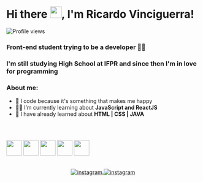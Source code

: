 <h1 align="left">Hi there <img src="https://raw.githubusercontent.com/kaueMarques/kaueMarques/master/hi.gif" width="30px">, I'm Ricardo Vinciguerra!</h1>
<p align="left"> <img src="https://komarev.com/ghpvc/?username=ricardorhv&color=blueviolet" alt="Profile views" /> </p>

### Front-end student trying to be a developer 👨‍💻
### I'm still studying High School at IFPR and since then I'm in love for programming
### About me:
- 🚀 I code because it's something that makes me happy
- ✍🏻 I’m currently learning about **JavaScript and ReactJS**
- 🎒 I have already learned about **HTML | CSS | JAVA**

<br>

## 
  <img height="40rem" src="https://cdn.jsdelivr.net/gh/devicons/devicon/icons/html5/html5-original.svg" />
  <img height="40rem" src="https://cdn.jsdelivr.net/gh/devicons/devicon/icons/css3/css3-original.svg" />
  <img height="40rem" src="https://cdn.jsdelivr.net/gh/devicons/devicon/icons/javascript/javascript-original.svg" />
  <img height="40rem" src="https://cdn.jsdelivr.net/gh/devicons/devicon/icons/react/react-original.svg" />
  <img height="40rem" src="https://cdn.jsdelivr.net/gh/devicons/devicon/icons/git/git-original.svg" />

## 
<p align="center">
  <a href="https://instagram.com/ricardorhvv" target="_blank">
    <img align="center" src="https://img.shields.io/badge/Instagram-E4405F?style=for-the-badge&logo=instagram&logoColor=white" alt="instagram"/>
  </a>
  <a href="mailto:ricardorhv.dev@gmail.com" target="_blank">
    <img align="center" src="https://img.shields.io/badge/Gmail-D14836?style=for-the-badge&logo=gmail&logoColor=white" alt="instagram"/>
  </a>
</p>
      
          
          
                  
